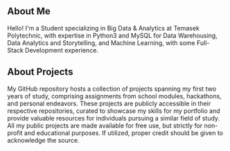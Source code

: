 ## About Me
Hello! I'm a Student specializing in Big Data & Analytics at Temasek Polytechnic, with expertise in Python3 and MySQL for Data Warehousing, Data Analytics and Storytelling, and Machine Learning, with some Full-Stack Development experience.

## About Projects
My GitHub repository hosts a collection of projects spanning my first two years of study, comprising assignments from school modules, hackathons, and personal endeavors. These projects are publicly accessible in their respective repositories, curated to showcase my skills for my portfolio and provide valuable resources for individuals pursuing a similar field of study. All my public projects are made available for free use, but strictly for non-profit and educational purposes. If utilized, proper credit should be given to acknowledge the source.
